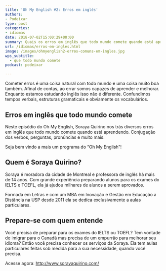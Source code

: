 ```yaml
---
title: 'Oh My English #2: Erros em inglês'
authors:
- Podeixar
type: post
categories:
- idiomas
date: 2018-07-02T15:00:29+00:00
summary: Quais os erros em inglês que todo mundo comete quando está aprendendo? A Conjugação dos verbos, as perguntas, pronúncias e muito mais.
url: /idiomas/erros-em-ingles.html
image: /images/ohmyenglish2-erros-comuns-em-ingles.jpg
wps_subtitle:
  - que todo mundo comete
podcast: podeixar

---
```

Cometer erros é uma coisa natural com todo mundo e uma coisa muito boa também. Afinal de contas, ao errar somos capazes de aprender e melhorar. Enquanto estamos estudando inglês isso não é diferente. Confundimos tempos verbais, estruturas gramaticais e obviamente os vocabulários.

## Erros em inglês que todo mundo comete

Neste episódio do Oh My English, Soraya Quirino nos trás diversos erros em inglês que todo mundo comete quando está aprendendo. Conjugação dos verbos, perguntas, pronúncias e muito mais.

Seja bem vindo a mais um programa do &#8220;Oh My English&#8221;!



## Quem é Soraya Quirino?

Soraya é moradora da cidade de Montreal e professora de inglês há mais de 14 anos. Com grande experiência preparando alunos para os exames do IELTS e TOEFL, ela já ajudou milhares de alunos a serem aprovados.​

Formada em Letras e com um MBA em Inovação e Gestão em Educação a Distância na USP desde 2011 ela se dedica exclusivamente a aulas particulares.

## Prepare-se com quem entende​

Você precisa de preparar para os exames do IELTS ou TOEFL? Tem vontade de imigrar para o Canadá mas precisa de um empurrão para melhorar seu idioma? Então você precisa conhecer os serviços da Soraya. Ela tem aulas particulares feitas sob medida para a sua necessidade, quando você precisa.

Acesse agora: <http://www.sorayaquirino.com/>